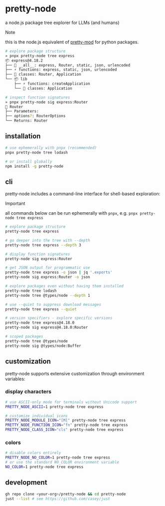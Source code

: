 # pretty-node

a node.js package tree explorer for LLMs (and humans)

> [!NOTE]
> this is the node.js equivalent of [pretty-mod](https://github.com/zzstoatzz/pretty-mod) for python packages.

```bash
# explore package structure
» pnpx pretty-node tree express
📦 express@4.18.2
├── 📜 __all__: express, Router, static, json, urlencoded
├── ⚡ functions: express, static, json, urlencoded
├── 🔷 classes: Router, Application
└── 📦 lib
    ├── ⚡ functions: createApplication
    └── 🔷 classes: Application

# inspect function signatures
» pnpx pretty-node sig express:Router
📎 Router
├── Parameters:
├── options?: RouterOptions
└── Returns: Router
```

## installation

```bash
# use ephemerally with pnpx (recommended)
pnpx pretty-node tree lodash

# or install globally
npm install -g pretty-node
```

## cli

pretty-node includes a command-line interface for shell-based exploration:

> [!IMPORTANT]
> all commands below can be run ephemerally with `pnpx`, e.g. `pnpx pretty-node tree express`

```bash
# explore package structure
pretty-node tree express

# go deeper into the tree with --depth
pretty-node tree express --depth 3

# display function signatures  
pretty-node sig express:Router

# get JSON output for programmatic use
pretty-node tree express -o json | jq '.exports'
pretty-node sig express:Router -o json

# explore packages even without having them installed
pretty-node tree lodash
pretty-node tree @types/node --depth 1

# use --quiet to suppress download messages
pretty-node tree express --quiet

# version specifiers - explore specific versions
pretty-node tree express@4.18.0
pretty-node sig express@4.18.0:Router

# scoped packages
pretty-node tree @types/node
pretty-node sig @types/node:Buffer
```

## customization

pretty-node supports extensive customization through environment variables:

### display characters

```bash
# use ASCII-only mode for terminals without Unicode support
PRETTY_NODE_ASCII=1 pretty-node tree express

# customize individual icons
PRETTY_NODE_MODULE_ICON="[M]" pretty-node tree express
PRETTY_NODE_FUNCTION_ICON="fn" pretty-node tree express
PRETTY_NODE_CLASS_ICON="cls" pretty-node tree express
```

### colors

```bash
# disable colors entirely
PRETTY_NODE_NO_COLOR=1 pretty-node tree express
# or use the standard NO_COLOR environment variable
NO_COLOR=1 pretty-node tree express
```

## development

```bash
gh repo clone <your-org>/pretty-node && cd pretty-node
just --list # see https://github.com/casey/just
```
